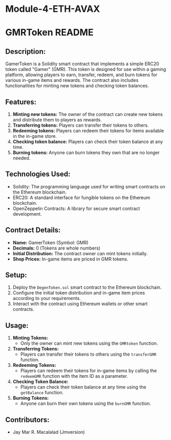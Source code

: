 # Module-4-ETH-AVAX
# GMRToken README

## Description:
GamerToken is a Solidity smart contract that implements a simple ERC20 token called "Gamer" (GMR). This token is designed for use within a gaming platform, allowing players to earn, transfer, redeem, and burn tokens for various in-game items and rewards. The contract also includes functionalities for minting new tokens and checking token balances.

## Features:
1. **Minting new tokens:** The owner of the contract can create new tokens and distribute them to players as rewards.
2. **Transferring tokens:** Players can transfer their tokens to others.
3. **Redeeming tokens:** Players can redeem their tokens for items available in the in-game store.
4. **Checking token balance:** Players can check their token balance at any time.
5. **Burning tokens:** Anyone can burn tokens they own that are no longer needed.

## Technologies Used:
- Solidity: The programming language used for writing smart contracts on the Ethereum blockchain.
- ERC20: A standard interface for fungible tokens on the Ethereum blockchain.
- OpenZeppelin Contracts: A library for secure smart contract development.

## Contract Details:
- **Name:** GamerToken (Symbol: GMR)
- **Decimals:** 0 (Tokens are whole numbers)
- **Initial Distribution:** The contract owner can mint tokens initially.
- **Shop Prices:** In-game items are priced in GMR tokens.

## Setup:
1. Deploy the `DegenToken.sol` smart contract to the Ethereum blockchain.
2. Configure the initial token distribution and in-game item prices according to your requirements.
3. Interact with the contract using Ethereum wallets or other smart contracts.

## Usage:
1. **Minting Tokens:**
   - Only the owner can mint new tokens using the `GMRtoken` function.
2. **Transferring Tokens:**
   - Players can transfer their tokens to others using the `transferGMR` function.
3. **Redeeming Tokens:**
   - Players can redeem their tokens for in-game items by calling the `redeemGMR` function with the item ID as a parameter.
4. **Checking Token Balance:**
   - Players can check their token balance at any time using the `getBalance` function.
5. **Burning Tokens:**
   - Anyone can burn their own tokens using the `burnGMR` function.

## Contributors:
- Jay Mar R. Macalalad (Jmversion)
